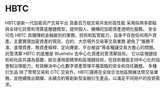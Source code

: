 # HBTC
HBTC是新一代加密资产交易平台
具备百万级交易并发的高性能
采用採用多節點與全球化託管和清算底層鏈模型，提供個人、機構的加密資產透明化服務。 
安全可信 HBTC 具備傳統金融級別的業務、技術和監管能力，自身不存放任何用戶資產，主要實現加密資產的現貨、合約、大宗場外交易等交易業務
避免了“賬務不准、虛增資產、無資產槓桿、定向爆倉、平台被盜”等各種讓交易方擔心的問題。 託管清算 HBTC 的底層是 Bluehelix 去中心化資產託管清算技術。
它以區塊鏈技術和社區共識為基礎，綜合運用密碼學和區塊鏈技術，在技術層面支持中心化的協會制治理能力，有效解決中心化數字資產管理平檯面臨的安全和信任難題。
多種衍生品 除了幣幣交易和 OTC 交易外，HBTC還將在全球合法地區開展法幣交易業務，並陸續推出期權、永續合約等創新型金融衍生產品，以滿足不同用戶的投資需求。
